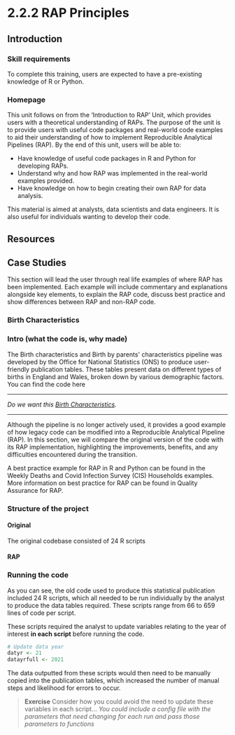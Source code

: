 # 2.2.2 RAP Principles


## Introduction

### Skill requirements
To complete this training, users are expected to have a pre-existing knowledge of R or Python.

### Homepage
This unit follows on from the ‘Introduction to RAP’ Unit, which provides users with a theoretical understanding of RAPs. The purpose of the unit is to provide users with useful code packages and real-world code examples to aid their understanding of how to implement Reproducible Analytical Pipelines (RAP). By the end of this unit, users will be able to:

* Have knowledge of useful code packages in R and Python for developing RAPs.
* Understand why and how RAP was implemented in the real-world examples provided.
* Have knowledge on how to begin creating their own RAP for data analysis.

This material is aimed at analysts, data scientists and data engineers. It is also useful for individuals wanting to develop their code.


## Resources



## Case Studies
This section will lead the user through real life examples of where RAP has been implemented. Each example will include commentary and explanations alongside key elements, to explain the RAP code, discuss best practice and show differences between RAP and non-RAP code.

### Birth Characteristics

### Intro (what the code is, why made)
The Birth characteristics and Birth by parents' characteristics pipeline was developed by the Office for National Statistics (ONS) to produce user-friendly publication tables. These tables present data on different types of births in England and Wales, broken down by various demographic factors. You can find the code here

---

*Do we want this*
*[Birth Characteristics](https://gitlab-app-l-01/hapi/child_health/birth-characteristics/-/tree/main?ref_type=heads).*

---

Although the pipeline is no longer actively used, it provides a good example of how legacy code can be modified into a Reproducible Analytical Pipeline (RAP). In this section, we will compare the original version of the code with its RAP implementation, highlighting the improvements, benefits, and any difficulties encountered during the transition.

A best practice example for RAP in R and Python can be found in the Weekly Deaths and Covid Infection Survey (CIS) Households examples. More information on best practice for RAP can be found in Quality Assurance for RAP.

### Structure of the project
#### Original
The original codebase consisted of 24 R scripts

#### RAP

### Running the code
As you can see, the old code used to produce this statistical publication included 24 R scripts, which all needed to be run individually by the analyst to produce the data tables required. These scripts range from 66 to 659 lines of code per script.

These scripts required the analyst to update variables relating to the year of interest **in each script** before running the code.

```r
# Update data year
datyr <- 21
datayrfull <- 2021
```

The data outputted from these scripts would then need to be manually copied into the publication tables, which increased the number of manual steps and likelihood for errors to occur.

>**Exercise**
Consider how you could avoid the need to update these variables in each script...
*You could include a config file with the parameters that need changing for each run and pass those parameters to functions*
